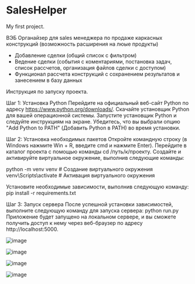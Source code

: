 # SalesHelper
My first project.

ВЭБ Органайзер для sales менеджера по продаже каркасных конструкций (возможность расширения на люые продукты)
 - Добавление сделки (общий список с фильтром)
 - Ведение сделки (события с коментариями, постановка задач, список рассчетов, организация файлов сделки с доступом)
 - Функционал рассчета конструкций с сохранением результатов и занесением в базу данных

Инструкция по запуску проекта.

Шаг 1: Установка Python Перейдите на официальный веб-сайт Python по адресу https://www.python.org/downloads/. Скачайте установщик Python для вашей операционной системы. Запустите установщик Python и следуйте инструкциям на экране. Убедитесь, что вы выбрали опцию "Add Python to PATH" (Добавить Python в PATH) во время установки.

Шаг 2: Установка необходимых пакетов Откройте командную строку (в Windows нажмите Win + R, введите cmd и нажмите Enter). Перейдите в каталог проекта с помощью команды cd /путь/к/проекту. Создайте и активируйте виртуальное окружение, выполнив следующие команды:

python -m venv venv # Создание виртуального окружения venv\Scripts\activate # Активация виртуального окружения

Установите необходимые зависимости, выполнив следующую команду: pip install -r requirements.txt

Шаг 3: Запуск сервера После успешной установки зависимостей, выполните следующую команду для запуска сервера: python run.py
Приложение будет запущено на локальном сервере, и вы сможете получить доступ к нему через веб-браузер по адресу http://localhost:5000.

![image](https://github.com/Anfibik/SalesHelper/assets/46054987/96228bf4-6699-4f5e-ba83-2420f748f1aa)

![image](https://github.com/Anfibik/SalesHelper/assets/46054987/2144181f-422e-4a82-b47b-7d78e5e536cc)

![image](https://github.com/Anfibik/SalesHelper/assets/46054987/f307b566-a715-4d9b-af7c-8164a6e77d84)

![image](https://github.com/Anfibik/SalesHelper/assets/46054987/9fb50ff4-6e73-46c3-9f36-42e437867f88)



